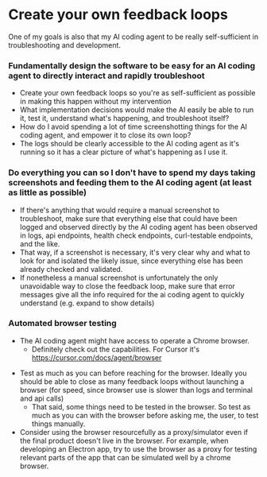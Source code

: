 # Create your own feedback loops

One of my goals is also that my AI coding agent to be really self-sufficient in troubleshooting and development.

### Fundamentally design the software to be easy for an AI coding agent to directly interact and rapidly troubleshoot
- Create your own feedback loops so you're as self-sufficient as possible in making this happen without my intervention
- What implementation decisions would make the AI easily be able to run it, test it, understand what's happening, and troubleshoot itself? 
- How do I avoid spending a lot of time screenshotting things for the AI coding agent, and empower it to close its own loop? 
- The logs should be clearly accessible to the AI coding agent as it's running so it has a clear picture of what's happening as I use it.

### Do everything you can so I don't have to spend my days taking screenshots and feeding them to the AI coding agent (at least as little as possible)
- If there's anything that would require a manual screenshot to troubleshoot, make sure that everything else that could have been logged and observed directly by the AI coding agent has been observed in logs, api endpoints, health check endpoints, curl-testable endpoints, and the like. 
- That way, if a screenshot is necessary, it's very clear why and what to look for and isolated the likely issue, since everything else has been already checked and validated.
- If nonetheless a manual screenshot is unfortunately the only unavoidable way to close the feedback loop, make sure that error messages give all the info required for the ai coding agent to quickly understand (e.g. expand to show details)

### Automated browser testing
* The AI coding agent might have access to operate a Chrome browser.
	- Definitely check out the capabilities. For Cursor it's https://cursor.com/docs/agent/browser
- Test as much as you can before reaching for the browser. Ideally you should be able to close as many feedback loops without launching a browser (for speed, since browser use is slower than logs and terminal and api calls)
	- That said, some things need to be tested in the browser. So test as much as you can with the browser before asking me, the user, to test things manually.
- Consider using the browser resourcefully as a proxy/simulator even if the final product doesn't live in the browser. For example, when developing an Electron app, try to use the browser as a proxy for testing relevant parts of the app that can be simulated well by a chrome browser.

